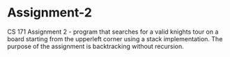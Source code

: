 # Assignment-2
CS 171 Assignment 2 - program that searches for a valid knights tour on a board starting from the upperleft corner using a stack implementation. The purpose of the assignment is backtracking without recursion.
